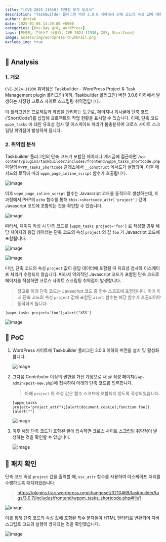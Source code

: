 ```yaml
---
title: "[CVE-2025-11930] 취약점 분석 보고서"
description: "Taskbuilder 플러그인 버전 3.0.6 이하에서 단축 코드의 속성 값에 대한 이스케이프 처리를 수행하지 않아 발생하는 저장형 크로스 사이트 스크립팅 취약점"
author: dottak
date: 2025-01-06 14:20:00 +0900
categories: [One-Day 분석, WordPress]
tags: [빡공팟, 콘테스트 네뷸라, CVE-2024-11930, XSS, ShortCode]
image: assets/img/wordpress-thumbnail.png
exclude_img: true
---
```


## 📌 Analysis

### 1. 개요

`CVE-2024-11930` 취약점은 Taskbuilder – WordPress Project & Task Management plugin 플러그인(이하, Taskbuilder 플러그인) 버전 3.0.6 이하에서 발생하는 저장형 크로스 사이트 스크립팅 취약점입니다.

이 플러그인은 프로젝트와 작업을 관리하는 도구로, 페이지나 게시글에 단축 코드(’ShortCode’)를 삽입해 프로젝트의 작업 현황을 표시할 수 있습니다. 이때, 단축 코드 `wppm_tasks` 에 대한 유효성 검사 및 이스케이프 처리가 불충분하여 크로스 사이트 스크립팅 취약점이 발생하게 됩니다.

### 2. 취약점 분석

Taskbuilder 플러그인의 단축 코드가 포함된 페이지나 게시글에 접근하면 `/wp-content/plugins/taskbuilder/includes/frontend/wppm_tasks_shortcode.php` 파일의 `WPPM_Tasks_Shortcode` 클래스에서 `__construct` 메서드가 실행되며, 이후 메서드의 로직에 따라 `wppm_page_inline_script` 함수가 호출됩니다.

![image](assets/posts/one-day/2025-01-06/image-001.png)

이후 `wppm_page_inline_script` 함수는 Javascript 코드를 동적으로 생성하는데, 이 과정에서 PHP의 `echo` 함수를 통해 `this->shortcode_attr['project']` 값이 Javascript 코드에 포함되는 것을 확인할 수 있습니다.

![image](assets/posts/one-day/2025-01-06/image-002.png)

따라서, 페이지 작성 시 단축 코드를 `[wppm_tasks project='foo']` 로 작성할 경우 해당 페이지의 응답 데이터는 단축 코드의 속성 `project` 의 값 `foo` 가 Javascript 코드에 포함됩니다.

![image](assets/posts/one-day/2025-01-06/image-003.png)

![image](assets/posts/one-day/2025-01-06/image-004.png)

다만, 단축 코드의 속성 `project` 값이 응답 데이터에 포함될 때 유효성 검사와 이스케이프 처리가 수행되지 않습니다. 따라서 악의적인 Javascript 코드가 포함된 단축 코드로 페이지를 작성하면 크로스 사이트 스크립팅 취약점이 발생합니다.

> 참고로 아래 단축 코드는 Javascript 코드 중 함수 스코프에 포함됩니다. 이에 아래 단축 코드의 속성 `project` 값에 포함된 `alert` 함수는 해당 함수가 호출되어야 동작하게 됩니다.
> 

```
[wppm_tasks project='foo");alert("XSS']
```

![image](assets/posts/one-day/2025-01-06/image-005.png)

## 📌 PoC

1. WordPress 사이트에 Taskbuilder 플러그인 3.0.6 이하의 버전을 설치 및 활성화합니다.
    
    ![image](assets/posts/one-day/2025-01-06/image-006.png)
    
2. 그다음 Contributor 이상의 권한을 가진 계정으로 새 글 작성 페이지(`/wp-admin/post-new.php`)에 접속하여 아래의 단축 코드를 입력합니다.
    
    > 아래 `project` 의 속성 값은 함수 스코프에 포함되지 않도록 작성되었습니다.
    > 
    
    ```
    [wppm_tasks project='project_attr");}alert(document.cookie);function foo(){alert("']
    ```
    
    ![image](assets/posts/one-day/2025-01-06/image-007.png)
    
3. 이후 해당 단축 코드가 포함된 글에 접속하면 크로스 사이트 스크립팅 취약점이 발생하는 것을 확인할 수 있습니다.
    
    ![image](assets/posts/one-day/2025-01-06/image-008.png)
    

## 📌 패치 확인

단축 코드 속성 `project` 값을 출력할 때, `esc_attr` 함수를 사용하여 이스케이프 처리를 수행하도록 패치되었습니다. 

> https://plugins.trac.wordpress.org/changeset/3210469/taskbuilder/tags/3.0.7/includes/frontend/wppm_tasks_shortcode.php#file1
> 

![image](assets/posts/one-day/2025-01-06/image-009.png)

이를 통해 단축 코드의 속성 값에 포함된 특수 문자들이 HTML 엔티티로 변환되어 자바스크립트 코드의 실행이 방지되는 것을 확인했습니다.

![image](assets/posts/one-day/2025-01-06/image-010.png)